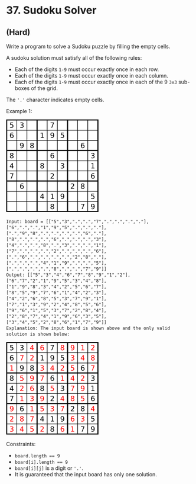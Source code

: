 # 37. Sudoku Solver
## (Hard)

Write a program to solve a Sudoku puzzle by filling the empty cells.

A sudoku solution must satisfy all of the following rules:

- Each of the digits `1-9` must occur exactly once in each row.
- Each of the digits `1-9` must occur exactly once in each column.
- Each of the digits `1-9` must occur exactly once in each of the 9 `3x3` sub-boxes of the grid.

The `'.'` character indicates empty cells.


Example 1:

![alt text](image-1.png)

```
Input: board = [["5","3",".",".","7",".",".",".","."],["6",".",".","1","9","5",".",".","."],[".","9","8",".",".",".",".","6","."],["8",".",".",".","6",".",".",".","3"],["4",".",".","8",".","3",".",".","1"],["7",".",".",".","2",".",".",".","6"],[".","6",".",".",".",".","2","8","."],[".",".",".","4","1","9",".",".","5"],[".",".",".",".","8",".",".","7","9"]]
Output: [["5","3","4","6","7","8","9","1","2"],["6","7","2","1","9","5","3","4","8"],["1","9","8","3","4","2","5","6","7"],["8","5","9","7","6","1","4","2","3"],["4","2","6","8","5","3","7","9","1"],["7","1","3","9","2","4","8","5","6"],["9","6","1","5","3","7","2","8","4"],["2","8","7","4","1","9","6","3","5"],["3","4","5","2","8","6","1","7","9"]]
Explanation: The input board is shown above and the only valid solution is shown below:
```

![alt text](image.png)

Constraints:

- `board.length == 9`
- `board[i].length == 9`
- `board[i][j]` is a digit or `'.'`.
- It is guaranteed that the input board has only one solution.